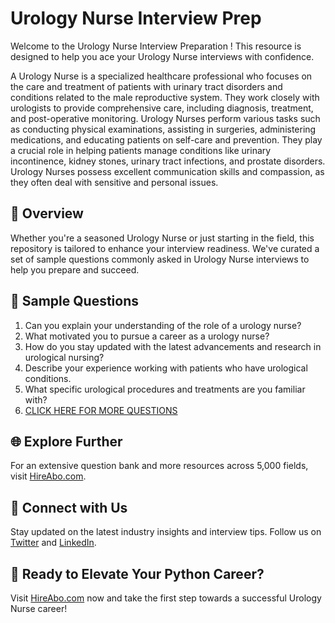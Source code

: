# Urology Nurse Interview Prep

Welcome to the Urology Nurse Interview Preparation ! This resource is designed to help you ace your Urology Nurse interviews with confidence.

A Urology Nurse is a specialized healthcare professional who focuses on the care and treatment of patients with urinary tract disorders and conditions related to the male reproductive system. They work closely with urologists to provide comprehensive care, including diagnosis, treatment, and post-operative monitoring. Urology Nurses perform various tasks such as conducting physical examinations, assisting in surgeries, administering medications, and educating patients on self-care and prevention. They play a crucial role in helping patients manage conditions like urinary incontinence, kidney stones, urinary tract infections, and prostate disorders. Urology Nurses possess excellent communication skills and compassion, as they often deal with sensitive and personal issues.

## 🚀 Overview

Whether you're a seasoned Urology Nurse or just starting in the field, this repository is tailored to enhance your interview readiness. We've curated a set of sample questions commonly asked in Urology Nurse interviews to help you prepare and succeed.

## 📝 Sample Questions

1. Can you explain your understanding of the role of a urology nurse?
2. What motivated you to pursue a career as a urology nurse?
3. How do you stay updated with the latest advancements and research in urological nursing?
4. Describe your experience working with patients who have urological conditions.
5. What specific urological procedures and treatments are you familiar with?
6. [CLICK HERE FOR MORE QUESTIONS](https://hireabo.com/job/2_0_33/Urology%20Nurse)

## 🌐 Explore Further

For an extensive question bank and more resources across 5,000 fields, visit [HireAbo.com](https://www.hireabo.com).

## 📱 Connect with Us

Stay updated on the latest industry insights and interview tips. Follow us on [Twitter](https://twitter.com/hireabo) and [LinkedIn](https://www.linkedin.com/in/hire-abo-3609972a8/).

## 🚀 Ready to Elevate Your Python Career?

Visit [HireAbo.com](https://www.hireabo.com) now and take the first step towards a successful Urology Nurse career!